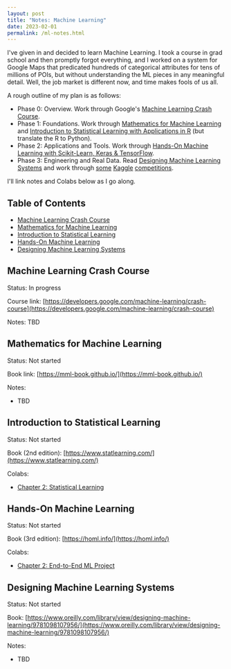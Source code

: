 ```yaml
---
layout: post
title: "Notes: Machine Learning"
date: 2023-02-01
permalink: /ml-notes.html
---
```


I've given in and decided to learn Machine Learning. I took a course in grad
school and then promptly forgot everything, and I worked on a system for Google
Maps that predicated hundreds of categorical attributes for tens of millions of
POIs, but without understanding the ML pieces in any meaningful detail. Well,
the job market is different now, and time makes fools of us all.

A rough outline of my plan is as follows:

-   Phase 0: Overview. Work through Google's [Machine Learning Crash Course](#machine-learning-crash-course).
-   Phase 1: Foundations. Work through [Mathematics for Machine Learning](#mathematics-for-machine-learning) and [Introduction to Statistical Learning with Applications in R](#introduction-to-statistical-learning) (but translate the R to Python).
-   Phase 2: Applications and Tools. Work through [Hands-On Machine Learning with Scikit-Learn, Keras & TensorFlow](#hands-on-machine-learning).
-   Phase 3: Engineering and Real Data. Read [Designing Machine Learning Systems](#designing-machine-learning-systems) and work through [some](https://www.kaggle.com/competitions/titanic) [Kaggle](https://www.kaggle.com/competitions/house-prices-advanced-regression-techniques) [competitions](https://www.kaggle.com/competitions/spaceship-titanic).

I'll link notes and Colabs below as I go along.

## Table of Contents

-   [Machine Learning Crash Course](#machine-learning-crash-course)
-   [Mathematics for Machine Learning](#mathematics-for-machine-learning)
-   [Introduction to Statistical Learning](#introduction-to-statistical-learning)
-   [Hands-On Machine Learning](#hands-on-machine-learning)
-   [Designing Machine Learning Systems](#designing-machine-learning-systems)

## Machine Learning Crash Course

Status: In progress

Course link: [https://developers.google.com/machine-learning/crash-course](https://developers.google.com/machine-learning/crash-course)

Notes: TBD

## Mathematics for Machine Learning

Status: Not started

Book link: [https://mml-book.github.io/](https://mml-book.github.io/)

Notes:

-   TBD

## Introduction to Statistical Learning

Status: Not started

Book (2nd edition): [https://www.statlearning.com/](https://www.statlearning.com/)

Colabs:

-   [Chapter 2: Statistical Learning](/notes-isl-ch2.html)

## Hands-On Machine Learning

Status: Not started

Book (3rd edition): [https://homl.info/](https://homl.info/)

Colabs:

-   [Chapter 2: End-to-End ML Project](/notes-homl-ch2.html)

## Designing Machine Learning Systems

Status: Not started

Book: [https://www.oreilly.com/library/view/designing-machine-learning/9781098107956/](https://www.oreilly.com/library/view/designing-machine-learning/9781098107956/)

Notes:

-   TBD
